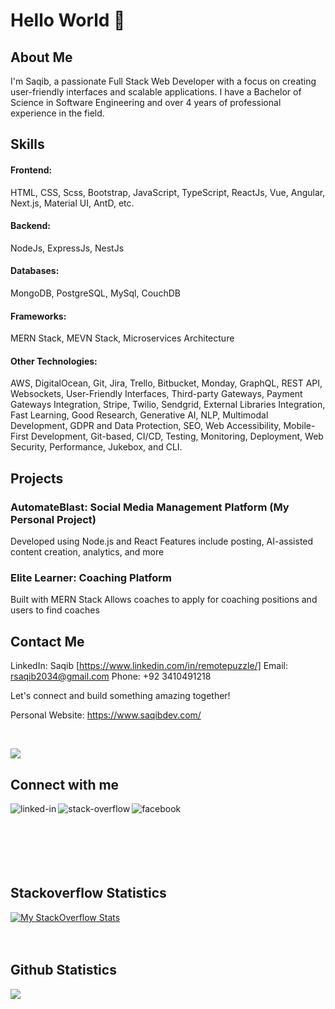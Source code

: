<!-- - 👋 Hi, I’m @saqib-github
- 👀 I’m interested in developing interactive applications.
- 🌱 I’m currently working on VueJs, ReactJs and Nodejs.
- 💞️ I’m looking to collaborate/contribute on complex projects. If you need any help then please you can contact me.
- 📫 How to reach me at rsaqib2034@gmail.com -->

# Hello World 👋

## About Me

I'm Saqib, a passionate Full Stack Web Developer with a focus on creating user-friendly interfaces and scalable applications. I have a Bachelor of Science in Software Engineering and over 4 years of professional experience in the field.

## Skills

#### Frontend: 
HTML, CSS, Scss, Bootstrap, JavaScript, TypeScript, ReactJs, Vue, Angular, Next.js, Material UI, AntD, etc.

#### Backend: 
NodeJs, ExpressJs, NestJs

#### Databases: 
MongoDB, PostgreSQL, MySql, CouchDB

#### Frameworks: 
MERN Stack, MEVN Stack, Microservices Architecture

#### Other Technologies: 
AWS, DigitalOcean, Git, Jira, Trello, Bitbucket, Monday, GraphQL, REST API, Websockets, User-Friendly Interfaces, Third-party Gateways, Payment Gateways Integration, Stripe, Twilio, Sendgrid, External Libraries Integration, Fast Learning, Good Research, Generative AI, NLP, Multimodal Development, GDPR and Data Protection, SEO, Web Accessibility, Mobile-First Development, Git-based, CI/CD, Testing, Monitoring, Deployment, Web Security, Performance, Jukebox, and CLI.

## Projects

### AutomateBlast: Social Media Management Platform (My Personal Project)
Developed using Node.js and React
Features include posting, AI-assisted content creation, analytics, and more

### Elite Learner: Coaching Platform
Built with MERN Stack
Allows coaches to apply for coaching positions and users to find coaches

## Contact Me

LinkedIn: Saqib [https://www.linkedin.com/in/remotepuzzle/]
Email: rsaqib2034@gmail.com
Phone: +92 3410491218

Let's connect and build something amazing together!

Personal Website: https://www.saqibdev.com/


<br>

![](https://komarev.com/ghpvc/?username=saqib-github)

## Connect with me

[<img align="left" alt="linked-in" src="https://img.shields.io/badge/linkedin-%230077B5.svg?&style=for-the-badge&logo=linkedin&logoColor=white" />](https://www.linkedin.com/in/saqib-javed-316511114)
[<img align="left" alt="stack-overflow" src="https://img.shields.io/badge/stack%20overflow-FE7A16?logo=stack-overflow&logoColor=white&style=for-the-badge" />](https://stackoverflow.com/users/16339600/saqib)
[<img align="left" alt="facebook" src="https://img.shields.io/badge/facebook-%231877F2.svg?&style=for-the-badge&logo=facebook&logoColor=white" />](https://www.facebook.com/saqibjaved0786/)

<br>
<br>

<!-- ## Expertise
<div style="display: flex; flex-wrap: wrap; gap: 5px;">
<img style="margin: 10px" align="left" alt="HTML" src="https://img.shields.io/badge/HTML-239120?logo=html5&logoColor=white&style=for-the-badge" />
<img align="left" alt="CSS" src="https://img.shields.io/badge/CSS-239120?logo=css3&logoColor=white&style=for-the-badge" />
<img align="left" alt="Bootstrap" src="https://img.shields.io/badge/Bootstrap-563D7C?logo=bootstrap&logoColor=white&style=for-the-badge" />
 <br>
<br>
<img align="left" alt="JavaScript" src="https://img.shields.io/badge/JavaScript-F7DF1E?logo=javascript&logoColor=black&style=for-the-badge" />
<img align="left" alt="TypeScript" src="https://img.shields.io/badge/TypeScript-3178C6?logo=typescript&logoColor=white&style=for-the-badge" />
<img align="left" alt="Node.js" src="https://img.shields.io/badge/Node.js-43853D?logo=node.js&logoColor=white&style=for-the-badge" />
<br>
<br>
 
<img align="left" alt="React.js" src="https://img.shields.io/badge/React.js-61DAFB?logo=react&logoColor=white&style=for-the-badge" />
<img align="left" alt="Next.js" src="https://img.shields.io/badge/Next.js-000000?logo=next.js&logoColor=white&style=for-the-badge" />

<img align="left" alt="Vue.js" src="https://img.shields.io/badge/Vue.js-4FC08D?logo=vue.js&logoColor=white&style=for-the-badge" />
<br>
<br>
<img align="left" alt="Node.js" src="https://img.shields.io/badge/Node.js-43853D?logo=node.js&logoColor=white&style=for-the-badge" />
<img align="left" alt="Express.js" src="https://img.shields.io/badge/Express.js-000000?logo=express&logoColor=white&style=for-the-badge" />
<img align="left" alt="MERN Stack" src="https://img.shields.io/badge/MERN-000000?logo=react&logoColor=61DAFB&style=for-the-badge" />
<br>
<br>
<img align="left" alt="MEVN Stack" src="https://img.shields.io/badge/MEVN-000000?logo=vue.js&logoColor=4FC08D&style=for-the-badge" />

<img align="left" alt="Microservices Architecture" src="https://img.shields.io/badge/Microservices-000000?logo=Microservices&logoColor=white&style=for-the-badge" />
<img align="left" alt="User-friendly Interfaces" src="https://img.shields.io/badge/User--friendly%20Interfaces-000000?logo=user-interface&logoColor=white&style=for-the-badge" />
<br>
<br>
<img align="left" alt="Third-party Gateways" src="https://img.shields.io/badge/Third--party%20Gateways-000000?logo=third-party-gateway&logoColor=white&style=for-the-badge" />
<img align="left" alt="Real-time Data Projects (Websockets)" src="https://img.shields.io/badge/Real--time%20Data%20Projects-000000?logo=real-time-data&logoColor=white&style=for-the-badge" />

<img align="left" alt="External Libraries Integration" src="https://img.shields.io/badge/External%20Libraries%20Integration-000000?logo=external-libraries&logoColor=white&style=for-the-badge" />
<br>
<br>
<img align="left" alt="Git" src="https://img.shields.io/badge/Git-F05032?logo=git&logoColor=white&style=for-the-badge" />
<img align="left" alt="Jira" src="https://img.shields.io/badge/Jira-0052CC?logo=jira&logoColor=white&style=for-the-badge" />
<img align="left" alt="Trello" src="https://img.shields.io/badge/Trello-0079BF?logo=trello&logoColor=white&style=for-the-badge" />
<br>
<br>
<img align="left" alt="AWS" src="https://img.shields.io/badge/AWS-232F3E?logo=amazon-aws&logoColor=white&style=for-the-badge" />
<img align="left" alt="DigitalOcean" src="https://img.shields.io/badge/DigitalOcean-0080FF?logo=digitalocean&logoColor=white&style=for-the-badge" />

<img align="left" alt="Fast Learning" src="https://img.shields.io/badge/Fast%20Learning-000000?logo=fast-learning&logoColor=white&style=for-the-badge" />
<br>
<br>
<img align="left" alt="Good Researching" src="https://img.shields.io/badge/Good%20Researching-000000?logo=good-researching&logoColor=white&style=for-the-badge" />

<img align="left" alt="Generative AI" src="https://img.shields.io/badge/Generative%20AI-000000?logo=generative-ai&logoColor=white&style=for-the-badge" />
<img align="left" alt="NLP" src="https://img.shields.io/badge/NLP-000000?logo=nlp&logoColor=white&style=for-the-badge" />
<br>
<br>
<img align="left" alt="Multimodal Development" src="https://img.shields.io/badge/Multimodal%20Development-000000?logo=multimodal-development&logoColor=white&style=for-the-badge" />


<img align="left" alt="GPT-4" src="https://img.shields.io/badge/GPT--4-000000?logo=gpt-4&logoColor=white&style=for-the-badge" />
<img align="left" alt="GPT-4 Turbo" src="https://img.shields.io/badge/GPT--4%20Turbo-000000?logo=gpt-4-turbo&logoColor=white&style=for-the-badge" />
<br>
<br>
<img align="left" alt="GPT-3.5 Turbo" src="https://img.shields.io/badge/GPT--3.5%20Turbo-000000?logo=gpt-3.5-turbo&logoColor=white&style=for-the-badge" />
<img align="left" alt="DAL·E" src="https://img.shields.io/badge/DAL·E-000000?logo=dal-e&logoColor=white&style=for-the-badge" />
<img align="left" alt="TT5" src="https://img.shields.io/badge/TT5-000000?logo=tt5&logoColor=white&style=for-the-badge" />
<br>
<br>
<img align="left" alt="Whisper" src="https://img.shields.io/badge/Whisper-000000?logo=whisper&logoColor=white&style=for-the-badge" />
<img align="left" alt="Embeddings" src="https://img.shields.io/badge/Embeddings-000000?logo=embeddings&logoColor=white&style=for-the-badge" />

<img align="left" alt="Model Evaluation" src="https://img.shields.io/badge/Model%20Evaluation-000000?logo=model-evaluation&logoColor=white&style=for-the-badge" />
<br>
<br>
<img align="left" alt="GPT Base" src="https://img.shields.io/badge/GPT%20Base-000000?logo=gpt-base&logoColor=white&style=for-the-badge" />
<img align="left" alt="Point-E" src="https://img.shields.io/badge/Point--E-000000?logo=point-e&logoColor=white&style=for-the-badge" />
<img align="left" alt="Jukebox" src="https://img.shields.io/badge/Jukebox-000000?logo=jukebox&logoColor=white&style=for-the-badge" />
<br>
<br>
<img align="left" alt="CLIP" src="https://img.shields.io/badge/CLIP-000000?logo=clip&logoColor=white&style=for-the-badge" />

</div> -->

<br>
<br>
<br>
<br>

## Stackoverflow Statistics

[![My StackOverflow Stats](https://stackoverflow-badge.herokuapp.com/api/StackOverflowBadge/5379437)](https://stackoverflow.com/users/16339600/saqib)
<br>
<br>
<br>

## Github Statistics

<img src="https://github-readme-stats.vercel.app/api?username=saqib-github&theme=dark">


<!-- ## Blog posts -->
<!-- BLOG-POST-LIST:START -->
<!-- - [Create an Express Boilerplate with TypeScript](https://javascript.plainenglish.io/create-an-express-boilerplate-with-typescript-810eb6c29196?source=rss-fe04a352a811------2)
- [How to Set Up Linter &amp; Formatter for Node.js](https://javascript.plainenglish.io/how-to-set-up-linter-formatter-for-node-js-d6b34c0c8be5?source=rss-fe04a352a811------2)
- [Build an Audio and Video Recorder in React](https://javascript.plainenglish.io/build-an-audio-and-video-recorder-in-react-a452ab6c1ce6?source=rss-fe04a352a811------2)
- [How to Perform Google Authentication with React](https://javascript.plainenglish.io/how-to-perform-google-authentication-with-react-7d43fb0e4922?source=rss-fe04a352a811------2)
- [How to Convert an Audio File into Video in NodeJS](https://enlear.academy/how-to-convert-an-audio-file-into-video-in-nodejs-301b6a7486eb?source=rss-fe04a352a811------2) -->
<!-- BLOG-POST-LIST:END -->

<!-- ## Stackoverflow Statistics
[![My StackOverflow Stats](https://stackoverflow-badge.herokuapp.com/api/StackOverflowBadge/5379437)](https://stackoverflow.com/users/5379437/mohammad-faisal) 

## Github Statistics

<img src="https://github-readme-stats.vercel.app/api?username=saqib-github&theme=dark"> -->

<!--
**Mohammad-Faisal/Mohammad-Faisal** is a ✨ _special_ ✨ repository because its `README.md` (this file) appears on your GitHub profile.

<img align="left" alt="medium" src="https://img.shields.io/badge/MongoDB-%234ea94b.svg?&style=for-the-badge&logo=mongodb&logoColor=white" />

[<img align="left" alt="medium" src="hhttps://img.shields.io/badge/gmail-D14836?&style=for-the-badge&logo=gmail&logoColor=white" />][gmail]

[<img align="left" alt="linked-in" src="https://img.shields.io/badge/gmail-D14836?&style=for-the-badge&logo=gmail&logoColor=white" />][LinekdIN]

[<img align="left" alt="stack-overflow" src="https://img.shields.io/badge/stack%20overflow-FE7A16?logo=stack-overflow&logoColor=white&style=for-the-badge" />][StackOverflow]

Here are some ideas to get you started:

- 🔭 I’m currently working on ...
- 🌱 I’m currently learning ...
- 👯 I’m looking to collaborate on ...
- 🤔 I’m looking for help with ...
- 💬 Ask me about ...
- 📫 How to reach me: ...
- 😄 Pronouns: ...
- ⚡ Fun fact: ...
-->

<!---
Saqib-GitHub/Saqib-GitHub is a ✨ special ✨ repository because its `README.md` (this file) appears on your GitHub profile.
You can click the Preview link to take a look at your changes.
--->
